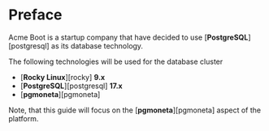 # Preface

Acme Boot is a startup company that have decided to use [**PostgreSQL**][postgresql] as
its database technology.

The following technologies will be used for the database cluster

* [**Rocky Linux**][rocky] **9.x**
* [**PostgreSQL**][postgresql] **17.x**
* [**pgmoneta**][pgmoneta]

Note, that this guide will focus on the [**pgmoneta**][pgmoneta] aspect of the platform.
